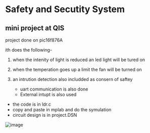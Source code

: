 # Safety and Secutity System 
## mini project at QIS 

project done on pic16f876A

ith does the following-
1. when the intenity of light is reduced an led light will be tured on
2. when the temperation goes up a limit the fan will be turned on
3. an intrution detection also includded as consern of saftey

   - uart communication is also done
   - External intupt is also used 

- the code is in ldr.c
- copy and paste in mplab and do the symulation 
- circuit design is in project.DSN

![image](https://github.com/ritto1526/Saftey-and-Security-System/assets/116656596/c09dd976-1755-47ac-b59e-bd6c9ef1cd1c)

